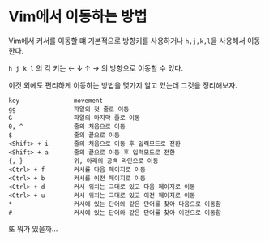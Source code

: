 # Vim에서 이동하는 방법

Vim에서 커서를 이동할 떄 기본적으로 방향키를 사용하거나 `h,j,k,l`을 사용해서 이동한다.

`h j k l` 의 각 키는 ← ↓ ↑ → 의 방향으로 이동할 수 있다.

이것 외에도 편리하게 이동하는 방법을 몇가지 알고 있는데 그것을 정리해보자.

```
key               movement
gg                파일의 첫 줄로 이동
G                 파일의 마지막 줄로 이동
0, ^              줄의 처음으로 이동
$                 줄의 끝으로 이동
<Shift> + i       줄의 처음으로 이동 후 입력모드로 전환
<Shift> + a       줄의 끝으로 이동 후 입력모드로 전환
{, }              위, 아래의 공백 라인으로 이동
<Ctrl> + f        커서를 다음 페이지로 이동
<Ctrl> + b        커서를 이전 페이지로 이동
<Ctrl> + d        커서 위치는 그대로 있고 다음 페이지로 이동
<Ctrl> + u        커서 위치는 그대로 있고 이전 페이지로 이동
*                 커서에 있는 단어와 같은 단어를 찾아 다음으로 이동함
#                 커서에 있는 단어와 같은 단어를 찾아 이전으로 이동함
```

또 뭐가 있을까...
